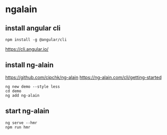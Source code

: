 # ngalain


## install angular cli
``` npm install -g @angular/cli ```

https://cli.angular.io/

## install ng-alain
https://github.com/cipchk/ng-alain
https://ng-alain.com/cli/getting-started


```
ng new demo --style less
cd demo
ng add ng-alain
```

## start ng-alain
```
ng serve --hmr
npm run hmr
```



